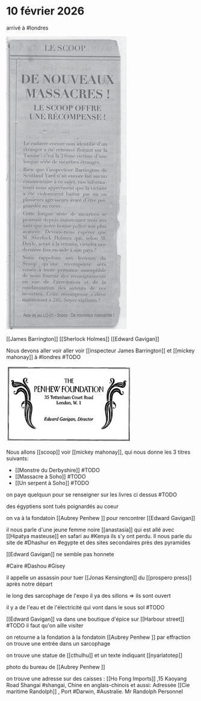 

# 10 février 2026


arrivé à #londres

![](images/20221202214053.png)  

[[James Barrington]]  [[Sherlock Holmes]] [[Edward Gavigan]]


Nous devons aller voir aller voir [[inspecteur James Barrington]] et [[mickey mahonay]] à #londres #TODO

![](images/20221007235839.png)  

Nous allons [[scoop]] voir [[mickey mahonay]], qui nous donne les 3 titres suivants:
- [[Monstre du Derbyshire]] #TODO
- [[Massacre à Soho]] #TODO
- [[Un serpent à Soho]] #TODO

on paye quelquun pour se renseigner sur les livres ci dessus #TODO 

des égyptiens sont tués poignardés au coeur

on va à la fondatoin [[Aubrey Penhew ]] pour rencontrer [[Edward Gavigan]]

il nous parle d'une jeune femme noire [[anastasia]] qui est allé avec [[Hipatya masteuse]] en safari au #Kenya ils s'y ont perdu. Il nous parle du site de #Dhashur en #egypte et des sites secondaires près des pyramides

[[Edward Gavigan]] ne semble pas honnete

#Caire #Dashou #Gisey

il appelle un assassin pour tuer  [[Jonas Kensington]] du [[prospero press]]  après notre départ

le long des sarcophage de l'expo il ya des sillons => ils sont ouvert 

il y a de l'eau et de l'électricité qui vont dans le sous sol #TODO

[[Edward Gavigan]] va dans une boutique d'épice sur [[Harbour street]] #TODO il faut qu'on aille visiter

on retourne a la fondation à la fondatoin [[Aubrey Penhew ]] par effraction on trouve une entrée dans un sarcophage

on trouve une statue de [[cthulhu]] et un texte indiquant [[nyarlatotep]]

photo du bureau de [[Aubrey Penhew ]]

on trouve une adresse sur des caisses : [[Ho Fong Imports]] ,15 Kaoyang Road Shangai #shangai, Chine en anglais-chinois
et aussi: Adressée [[Cie maritime Randolph]] , Port #Darwin, #Australie. Mr Randolph Personnel